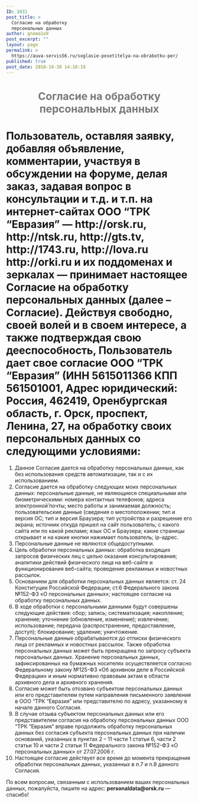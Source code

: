 ```yaml
---
ID: 1031
post_title: >
  Согласие на обработку
  персональных данных
author: gnomo1o9
post_excerpt: ""
layout: page
permalink: >
  https://auva-servis56.ru/soglasie-posetitelya-na-obrabotku-per/
published: true
post_date: 2018-10-30 14:16:19
---
```

<h1><h1 style="color: rgb(122, 122, 122); text-align: center; white-space: normal;">Согласие на обработку персональных данных</h1></h1>		
		<h1>Пользователь, оставляя заявку, добавляя объявление, комментарии, участвуя в обсуждении на форуме, делая заказ, задавая вопрос в консультации и т.д. и т.п. на интернет-сайтах ООО “ТРК “Евразия” — http://orsk.ru, http://ntsk.ru, http://gts.tv, http://1743.ru, http://lova.ru http://orki.ru и их поддоменах и зеркалах — принимает настоящее Согласие на обработку персональных данных (далее – Согласие). Действуя свободно, своей волей и в своем интересе, а также подтверждая свою дееспособность, Пользователь дает свое согласие ООО “ТРК “Евразия” (ИНН 5615011366 КПП 561501001, Адрес юридический: Россия, 462419, Оренбургская область, г. Орск, проспект, Ленина, 27, на обработку своих персональных данных со следующими условиями:</h1><ol><li>Данное Согласие дается на обработку персональных данных, как без использования средств автоматизации, так и с их использованием.</li><li>Согласие дается на обработку следующих моих персональных данных: персональные данные, не являющиеся специальными или биометрическими: номера контактных телефонов; адреса электронной̆ почты; место работы и занимаемая должность; пользовательские данные (сведения о местоположении; тип и версия ОС; тип и версия Браузера; тип устройства и разрешение его экрана; источник откуда пришел на сайт пользователь; с какого сайта или по какой рекламе; язык ОС и Браузера; какие страницы открывает и на какие кнопки нажимает пользователь; ip-адрес.</li><li>Персональные данные не являются общедоступными.</li><li>Цель обработки персональных данных: обработка входящих запросов физических лиц с целью оказания консультирования; аналитики действий физического лица на веб-сайте и функционирования веб-сайта; проведение рекламных и новостных рассылок.</li><li>Основанием для обработки персональных данных является: ст. 24 Конституции Российской Федерации; ст.6 Федерального закона №152-ФЗ «О персональных данных»; настоящее согласие на обработку персональных данных.</li><li>В ходе обработки с персональными данными будут совершены следующие действия: сбор; запись; систематизация; накопление; хранение; уточнение (обновление, изменение); извлечение; использование; передача (распространение, предоставление, доступ); блокирование; удаление; уничтожение.</li><li>Персональные данные обрабатываются до отписки физического лица от рекламных и новостных рассылок. Также обработка персональных данных может быть прекращена по запросу субъекта персональных данных. Хранение персональных данных, зафиксированных на бумажных носителях осуществляется согласно Федеральному закону №125-ФЗ «Об архивном деле в Российской Федерации» и иным нормативно правовым актам в области архивного дела и архивного хранения.</li><li>Согласие может быть отозвано субъектом персональных данных или его представителем путем направления письменного заявления в ООО “ТРК “Евразия” или представителю по адресу, указанному в начале данного Согласия.</li><li>В случае отзыва субъектом персональных данных или его представителем согласия на обработку персональных данных ООО “ТРК “Евразия” вправе продолжить обработку персональных данных без согласия субъекта персональных данных при наличии оснований, указанных в пунктах 2 – 11 части 1 статьи 6, части 2 статьи 10 и части 2 статьи 11 Федерального закона №152-ФЗ «О персональных данных» от 27.07.2006 г.</li><li>Настоящее согласие действует все время до момента прекращения обработки персональных данных, указанных в п.7 и п.8 данного Согласия.</li></ol><p>По всем вопросам, связанным с использованием ваших персональных данных, пожалуйста, пишите на адрес: <b>personaldata@orsk.ru</b> — спасибо!</p>